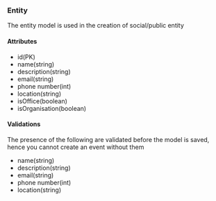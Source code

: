 ### Entity
The entity model is used in the creation of social/public entity

#### Attributes
* id(PK)
* name(string)
* description(string)
* email(string)
* phone number(int)
* location(string)
* isOffice(boolean)
* isOrganisation(boolean)

#### Validations
The presence of the following are validated before the model is saved, hence you cannot create an event without them
* name(string)
* description(string)
* email(string)
* phone number(int)
* location(string)